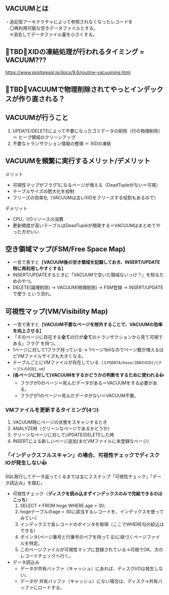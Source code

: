 ## VACUUMとは
・追記型アーキテクチャによって参照されなくなったレコードを<br/>
　〇再利用可能な空きデータファイルとする。<br/>
　✕消去してデータファイル量を小さくする。


## 🔴TBD🔴XIDの凍結処理が行われるタイミング = VACUUM???

https://www.postgresql.jp/docs/9.6/routine-vacuuming.html

## 🔴TBD🔴VACUUMで物理削除されてやっとインデックスが作り直される？





## VACUUMが行うこと
1. UPDATE/DELETEによって不要になったゴミデータの削除（行の物理削除）＝ ヒープ領域のクリーンアップ
2. 不要なトランザクション情報の整理 ＝ XIDの凍結

## VACUUMを頻繁に実行するメリット/デメリット

メリット
- 可視性マップがフラグ1になるページが増える（DeadTupleがない＝可視）
- テーブルサイズの肥大化を抑制
- フリーズの効率化（VACUUMは古いXIDをフリーズする役割もあるので）

デメリット
- CPU、I/Oリソースの消費
- 更新頻度が高いテーブルはDeadTupleが頻発する＝VACUUMはまとめてやった方がいい

## 空き領域マップ(FSM/Free Space Map)
- 一言で表すと【**VACUUM後の空き領域を記録しておき、INSERT/UPDATE時に再利用しやすくする**】
- INSERT/UPDATEするときに「VACUUMで空いた領域ないっけ？」を知るためのやつ。
- DELETE(論理削除) → VACUUM(物理削除) → FSM登録 → INSERT/UPDATEで使う という流れ。


## 可視性マップ(VM/Visibility Map)
- 一言で表すと【**VACUUM不要なページを除外することで、VACUUMの効率を向上させる**】
- 「そのページに存在する**全て**の行が**全て**のトランザクションから見て可視である」フラグ を持つ。
- 1ページに対して1フラグ持っている -> 1ページ1bitなのでページ数が増えるほどVMファイルサイズも大きくなる。
- テーブルごとにVMファイルが存在している（`＄PGDATA/base/{DBのOID}/{テーブルのOID}.vm`）
- **(各ページに対して)VACUUMをするかどうかの判断をするために使われる👍**
  - フラグが0のページ＝死んだデータがある＝VACUUMをする必要がある。
  - フラグが1のページ＝死んだデータがない＝VACUUM不要。

### VMファイルを更新するタイミング(4つ)
1. VACUUM時にページの状態をスキャンするとき
2. ANALYZE時（クリーンなページであるかどうか）
3. クリーンなページに対してUPDATE/DELETEした時
4. INSERTによる新しいページ追加(まだVMファイルに未登録なページ)

### 「インデックスフルスキャン」の場合、可視性チェックでディスクIOが発生しない👍
SQL発行してデータ返ってくるまでは主に２ステップ「可視性チェック」「データ読込み」を踏む。
- 可視性チェック（**ディスクを読み込まずインデックスのみで完結できるのはこっち**）
  1. SELECT * FROM hoge WHERE age > 30;
  2. hogeテーブルのage > 30に該当するレコードを、インデックスを使ってみていく
  3. インデックスで各レコードのポインタを取得（ここでWHERE句の絞込はできる）
  4. ポインタ(ページ番号と行番号のペアを持ってる)に紐づくページファイルを特定。
  5. このページファイルが可視性マップに登録されている→可視でOK、次のレコードチェックへ行く。
- データ読込み
  - データが共有バッファ（キャッシュ）にあれば、ディスクI/Oは発生しない。
  - データが 共有バッファ（キャッシュ）にない場合は、ディスク→共有バッファにロードする。
